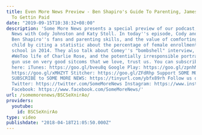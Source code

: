 ```yaml
---
title: Even More News Preview - Ben Shapiro's Guide To Parenting, James Comey's Guide
  To Gettin Paid
date: "2019-09-15T10:38:32+08:00"
description: 'Some More News presents a special preview of our podcast, Even More
  News with Cody Johnston and Katy Stoll. In today''s episode, Cody and Katy discuss
  Ben Shapiro''s fans and parenting skills, and the value of comforting your crying
  child by citing a statistic about the percentage of female enrollment in dental
  school in 2014. They also talk about Comey''s "bombshell" interview, the tragic
  #WeToo life of Charlie Rose, and the potentially irresponsible portrayal of police
  gun use on very good sitcoms that we love, trust us. You can subscribe to the podcast
  here: iTunes: https://goo.gl/bveu8q Google Play: https://goo.gl/zpnhN9 Soundcloud:
  https://goo.gl/xMHZYT Stitcher: https://goo.gl/ZFdRhp Support SOME MORE NEWS: http://www.patreon.com/SomeMoreNews
  SUBSCRIBE to SOME MORE NEWS: https://tinyurl.com/ybfx89rh Follow us on social Media!
  Twitter: https://twitter.com/SomeMoreNews Instagram: https://www.instagram.com/SomeMoreNews/
  Facebook: https://www.facebook.com/SomeMoreNews/'
url: /somemorenews/BSCSeXnirAo/
providers:
  youtube:
    id: BSCSeXnirAo
type: video
publishdate: "2018-04-18T21:05:50.000Z"
---
```

